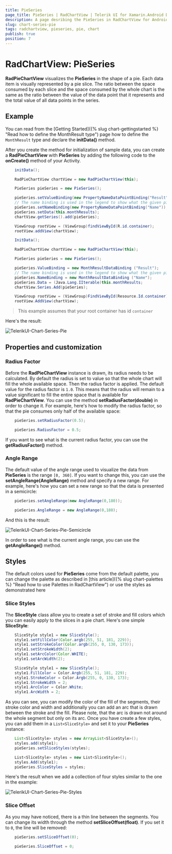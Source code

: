 ```yaml
---
title: PieSeries
page_title: PieSeries | RadChartView | Telerik UI for Xamarin.Android Documentation
description: A page desribing the PieSeries in RadChartView for Android. This article explains the most important things you need to know before using PieSeries.
slug: chart-series-pie
tags: radchartview, pieseries, pie, chart
publish: true
position: 7
---
```


# RadChartView: PieSeries

**RadPieChartView** visualizes the **PieSeries** in the shape of a pie. Each data item is visually represented by a pie slice. The ratio between the space consumed by each slice and the space consumed by the whole chart is the same as the ratio between the value of the data point that it represents and the total value of all data points in the series.

## Example

You can read from the [Getting Started]({% slug chart-gettingstarted %} "Read how to define the MonthResult type") page how to define the `MonthResult` type and declare the **initData()** method.

After you create the method for initialization of sample data, you can create a **RadPieChartView** with **PieSeries** by adding the following code to the **onCreate()** method of your Activity.

```Java
	initData();

	RadPieChartView chartView = new RadPieChartView(this);

	PieSeries pieSeries = new PieSeries();

	pieSeries.setValueBinding(new PropertyNameDataPointBinding("Result"));
    // The name binding is used in the legend to show what the given pie slice value means.
    pieSeries.setNameBinding(new PropertyNameDataPointBinding("Name"));
	pieSeries.setData(this.monthResults);
	chartView.getSeries().add(pieSeries);

	ViewGroup rootView = (ViewGroup)findViewById(R.id.container);
	rootView.addView(chartView);
```
```C#
	InitData();

	RadPieChartView chartView = new RadPieChartView(this);

	PieSeries pieSeries = new PieSeries();

	pieSeries.ValueBinding = new MonthResultDataBinding ("Result");
    // The name binding is used in the legend to show what the given pie slice value means.
    pieSeries.NameBinding = new MonthResultDataBinding ("Name");
	pieSeries.Data = (Java.Lang.IIterable)this.monthResults;
	chartView.Series.Add(pieSeries);

	ViewGroup rootView = (ViewGroup)FindViewById(Resource.Id.container);
	rootView.AddView(chartView);
```

> This example assumes that your root container has id `container`

Here's the result:

![TelerikUI-Chart-Series-Pie](images/chart-series-pie-1.png "Demo of Pie chart with PieSeries.")

## Properties and customization

### Radius Factor

Before the **RadPieChartView** instance is drawn, its radius needs to be calculated. By default the radius is set to value so that the whole chart will fill the whole available space. Then the radius factor is applied. The default value for the radius factor is `1.0`. This means that the radius will remain to a value significant to fill the entire space that is available for **RadPieChartView**. You can use the method **setRadiusFactor(double)** in order to change it. For example, here's how to modify the radius factor, so that the pie consumes only half of the available space:

```Java
	pieSeries.setRadiusFactor(0.5);
```
```C#
	pieSeries.RadiusFactor = 0.5;
```

If you want to see what is the current radius factor, you can use the **getRadiusFactor()** method.

### Angle Range

The default value of the angle range used to visualize the data from **PieSeries** is the range `[0, 360]`. If you want to change this, you can use the **setAngleRange(AngleRange)** method and specify a new range. For example, here's how you can set a new range so that the data is presented in a semicircle:

```Java
	pieSeries.setAngleRange(new AngleRange(0,180));
```
```C#
	pieSeries.AngleRange = new AngleRange(0,180);
```

And this is the result:

![TelerikUI-Chart-Series-Pie-Semicircle](images/chart-series-pie-2.png "Demo of Pie chart with PieSeries in a semicircle.")

In order to see what is the current angle range, you can use the **getAngleRange()** method.

## Styles

The default colors used for **PieSeries** come from the default palette, you can change the palette as described in [this article]({% slug chart-palettes %} "Read how to use Palettes in RadChartView") or use the styles as demonstrated here

### Slice Styles

The **SliceStyle** class allow you to create a set of stroke and fill colors which you can easily apply to the slices in a pie chart. Here's one simple **SliceStyle**:

```Java
	SliceStyle style1 = new SliceStyle();
	style1.setFillColor(Color.argb(255, 51, 181, 229));
	style1.setStrokeColor(Color.argb(255, 0, 130, 173));
	style1.setStrokeWidth(2);
	style1.setArcColor(Color.WHITE);
	style1.setArcWidth(2);
```
```C#
	SliceStyle style1 = new SliceStyle();
	style1.FillColor = Color.Argb(255, 51, 181, 229);
	style1.StrokeColor = Color.Argb(255, 0, 130, 173);
	style1.StrokeWidth = 2;
	style1.ArcColor = Color.White;
	style1.ArcWidth = 2;
```

As you can see, you can modify the color of the fill of the segments, their stroke color and width and additionally you can add an arc that is drawn between the stroke and the fill. Please note, that the arc is drawn not around the whole segment but only on its arc. Once you have create a few styles, you can add them in a `List<SliceStyle>` and set it to your **PieSeries** instance:

```Java
	List<SliceStyle> styles = new ArrayList<SliceStyle>();
	styles.add(style1);
	pieSeries.setSliceStyles(styles);
```
```C#
	List<SliceStyle> styles = new List<SliceStyle>();
	styles.Add(style1);
	pieSeries.SliceStyles = styles;
```

Here's the result when we add a collection of four styles similar to the one in the example:

![TelerikUI-Chart-Series-Pie-Styles](images/chart-series-pie-3.png "Demo of Pie chart with custom slice styles.")

### Slice Offset

As you may have noticed, there is a thin line between the segments. You can change its width through the method **setSliceOffset(float)**. If you set it to `0`, the line will be removed:

```Java
	pieSeries.setSliceOffset(0);
```
```C#
	pieSeries.SliceOffset = 0;
```